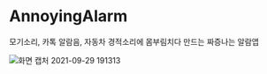# AnnoyingAlarm

모기소리, 카톡 알람음, 자동차 경적소리에 몸부림치다 만드는 짜증나는 알람앱

![화면 캡처 2021-09-29 191313](https://user-images.githubusercontent.com/56828107/135249585-f60ad636-42d0-45ed-b3fc-32e33a1c2be4.jpg)
